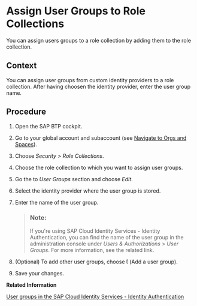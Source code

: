 <!-- loio9562d9d094784215afd424176a82abd9 -->

# Assign User Groups to Role Collections

You can assign users groups to a role collection by adding them to the role collection.



## Context

You can assign user groups from custom identity providers to a role collection. After having choosen the identity provider, enter the user group name.



## Procedure

1.  Open the SAP BTP cockpit.

2.  Go to your global account and subaccount \(see [Navigate to Orgs and Spaces](Navigate_to_Orgs_and_Spaces_5bf8735.md)\).

3.  Choose *Security* \> *Role Collections*.

4.  Choose the role collection to which you want to assign user groups.

5.  Go the to *User Groups* section and choose *Edit*.

6.  Select the identity provider where the user group is stored.

7.  Enter the name of the user group.

    > ### Note:  
    > If you're using SAP Cloud Identity Services - Identity Authentication, you can find the name of the user group in the administration console under *Users & Authorizations* \> *User Groups*. For more information, see the related link.

8.  \(Optional\) To add other user groups, choose     \(Add a user group\).

9.  Save your changes.


**Related Information**  


[User groups in the SAP Cloud Identity Services - Identity Authentication](https://help.sap.com/viewer/6d6d63354d1242d185ab4830fc04feb1/Cloud/en-US/ddd067c899f94e2f9006cc4dd417be80.html)

